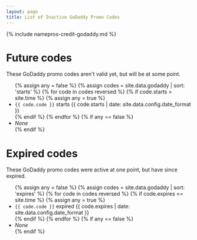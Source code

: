 ```yaml
---
layout: page
title: List of Inactive GoDaddy Promo Codes
---
```


{% include namepros-credit-godaddy.md %}

# Future codes #

These GoDaddy promo codes aren't valid yet, but will be at some point.

<ul class="dead-codes">
	{% assign any = false %}
	{% assign codes = site.data.godaddy | sort: 'starts' %}
	{% for code in codes reversed %}
		{% if code.starts > site.time %}
			{% assign any = true %}
			<li><code>{{ code.code }}</code> starts {{ code.starts | date: site.data.config.date_format }}</li>
		{% endif %}
	{% endfor %}
	{% if any == false %}
		<li><em>None</em></li>
	{% endif %}
</ul>

# Expired codes #

These GoDaddy promo codes were active at one point, but have since expired.

<ul class="dead-codes">
	{% assign any = false %}
	{% assign codes = site.data.godaddy | sort: 'expires' %}
	{% for code in codes reversed %}
		{% if code.expires <= site.time %}
			{% assign any = true %}
			<li><code>{{ code.code }}</code> expired {{ code.expires | date: site.data.config.date_format }}</li>
		{% endif %}
	{% endfor %}
	{% if any == false %}
		<li><em>None</em></li>
	{% endif %}
</ul>